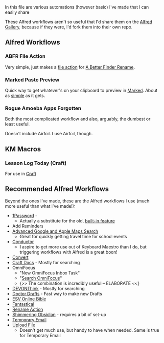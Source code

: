 In this file are various automations (however basic) I've made that I can easily share

These Alfred workflows aren't so useful that I'd share them on the [Alfred Gallery](https://alfred.app), because if they were, I'd fork them into their own repo.

## Alfred Workflows

### ABFR File Action

Very simple, just makes a [file action][alfredfileaction] for [A Better Finder Rename](http://www.publicspace.net/ABetterFinderRename/index.html).

### Marked Paste Preview

Quick way to get whatever's on your clipboard to preview in [Marked](https://marked2app.com). About as [simple](https://marked2app.com/help/URL_Handler.html#paste) as it gets.

### Rogue Amoeba Apps Forgotten

Both the most complicated workflow and also, arguably, the dumbest or least useful.

Doesn't include Airfoil. I use Airfoil, though.

## KM Macros

### Lesson Log Today (Craft)

For use in [Craft][craftapp]

## Recommended Alfred Workflows

Beyond the ones I've made, these are the Alfred workflows I use (much more useful than what I've made!):

- [1Password](https://alfred.app/workflows/alfredapp/1password) - 
    + Actually a substitute for the old, [built-in feature](https://www.alfredapp.com/help/features/1password/)
- Add Reminders
- [Advanced Google and Apple Maps Search](https://github.com/stuartcryan/advanced-google-maps-alfred-workflow)
    + Great for quickly getting travel time for school events
- [Conductor](https://www.thoughtasylum.com/2022/04/22/an-update-to-the-conductor-workflow/)
    + I aspire to get more use out of Keyboard Maestro than I do, but triggering workflows with Alfred is a great boon!
- [Convert](https://github.com/deanishe/alfred-convert)
- [Craft Docs](https://github.com/kudrykv/alfred-craftdocs-searchindex) - Mostly for searching
- OmniFocus
    + "New OmniFocus Inbox Task"
    + "[Search OmniFocus](https://github.com/rhydlewis/alfred-search-omnifocus)"
    + {>> The combination is incredibly useful – ELABORATE <<}
- [DEVONThink](https://github.com/dvcrn/alfred-devonthink) - Mostly for searching
- [Doctor Drafts](https://doctordrafts.thoughtasylum.com) - Fast way to make new Drafts
- [ESV Online Bible](https://github.com/emmanueljl/ESV-Bible-Alfred-workflow)
- [Fantastical](https://github.com/robb/Fantastical-Alfred-Workflow)
- [Rename Action](https://alfred.app/workflows/vitor/rename-action/)
- [Shimmering Obsidian](https://github.com/chrisgrieser/shimmering-obsidian) - requires a bit of set-up
- [Temporary Email](https://alfred.app/workflows/vitor/temporary-email)
- [Upload File](https://alfred.app/workflows/vitor/upload-file/)
    + Doesn't get much use, but handy to have when needed. Same is true for Temporary Email


[alfredfileaction]: https://www.alfredapp.com/blog/tips-and-tricks/file-actions-from-alfred-or-finder/
[craftapp]: https://www.craft.do